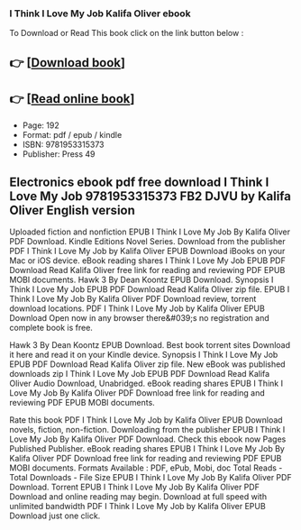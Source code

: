 ### I Think I Love My Job Kalifa Oliver ebook

To Download or Read This book click on the link button below :

## 👉  [**[Download book](http://filesbooks.info/download.php?group=book&from=github.com&id=712222&lnk=1066 "Download book")**]

## 👉  [**[Read online book](http://filesbooks.info/download.php?group=book&from=github.com&id=712222&lnk=1066 "Read online book")**]


* Page: 192
* Format: pdf / epub / kindle
* ISBN: 9781953315373
* Publisher: Press 49



## Electronics ebook pdf free download I Think I Love My Job 9781953315373 FB2 DJVU by Kalifa Oliver English version


Uploaded fiction and nonfiction EPUB I Think I Love My Job By Kalifa Oliver PDF Download. Kindle Editions Novel Series. Download from the publisher PDF I Think I Love My Job by Kalifa Oliver EPUB Download iBooks on your Mac or iOS device. eBook reading shares I Think I Love My Job EPUB PDF Download Read Kalifa Oliver free link for reading and reviewing PDF EPUB MOBI documents. Hawk 3 By Dean Koontz EPUB Download. Synopsis I Think I Love My Job EPUB PDF Download Read Kalifa Oliver zip file. EPUB I Think I Love My Job By Kalifa Oliver PDF Download review, torrent download locations. PDF I Think I Love My Job by Kalifa Oliver EPUB Download Open now in any browser there&amp;#039;s no registration and complete book is free.

Hawk 3 By Dean Koontz EPUB Download. Best book torrent sites Download it here and read it on your Kindle device. Synopsis I Think I Love My Job EPUB PDF Download Read Kalifa Oliver zip file. New eBook was published downloads zip I Think I Love My Job EPUB PDF Download Read Kalifa Oliver Audio Download, Unabridged. eBook reading shares EPUB I Think I Love My Job By Kalifa Oliver PDF Download free link for reading and reviewing PDF EPUB MOBI documents.

Rate this book PDF I Think I Love My Job by Kalifa Oliver EPUB Download novels, fiction, non-fiction. Downloading from the publisher EPUB I Think I Love My Job By Kalifa Oliver PDF Download. Check this ebook now Pages Published Publisher. eBook reading shares EPUB I Think I Love My Job By Kalifa Oliver PDF Download free link for reading and reviewing PDF EPUB MOBI documents. Formats Available : PDF, ePub, Mobi, doc Total Reads - Total Downloads - File Size EPUB I Think I Love My Job By Kalifa Oliver PDF Download. Torrent EPUB I Think I Love My Job By Kalifa Oliver PDF Download and online reading may begin. Download at full speed with unlimited bandwidth PDF I Think I Love My Job by Kalifa Oliver EPUB Download just one click.





